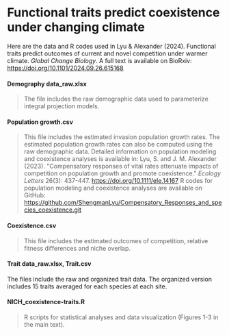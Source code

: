 # Functional traits predict coexistence under changing climate
Here are the data and R codes used in Lyu & Alexander (2024). Functional traits predict outcomes of current and novel competition under warmer climate. *Global Change Biology*. A full text is available on BioRxiv: https://doi.org/10.1101/2024.09.26.615168

#### Demography data_raw.xlsx
> The file includes the raw demographic data used to parameterize integral projection models. 

#### Population growth.csv
> This file includes the estimated invasion population growth rates. The estimated population growth rates can also be computed using the raw demographic data. Detailed information on population modeling and coexistence analyses is available in: Lyu, S. and J. M. Alexander (2023). "Compensatory responses of vital rates attenuate impacts of competition on population growth and promote coexistence." *Ecology Letters* 26(3): 437-447. https://doi.org/10.1111/ele.14167 R codes for population modeling and coexistence analyses are available on GitHub: https://github.com/ShengmanLyu/Compensatory_Responses_and_species_coexistence.git 

#### Coexistence.csv 
> This file includes the estimated outcomes of competition, relative fitness differences and niche overlap.

#### Trait data_raw.xlsx, Trait.csv
The files include the raw and organized trait data. The organized version includes 15 traits averaged for each species at each site.

#### NICH_coexistence-traits.R
> R scripts for statistical analyses and data visualization (Figures 1-3 in the main text).
